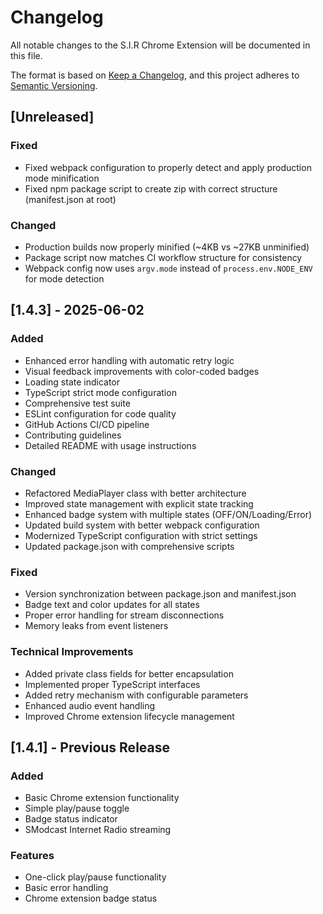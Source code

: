 # Changelog

All notable changes to the S.I.R Chrome Extension will be documented in this file.

The format is based on [Keep a Changelog](https://keepachangelog.com/en/1.0.0/), and this project
adheres to [Semantic Versioning](https://semver.org/spec/v2.0.0.html).

## [Unreleased]

### Fixed

- Fixed webpack configuration to properly detect and apply production mode minification
- Fixed npm package script to create zip with correct structure (manifest.json at root)

### Changed

- Production builds now properly minified (~4KB vs ~27KB unminified)
- Package script now matches CI workflow structure for consistency
- Webpack config now uses `argv.mode` instead of `process.env.NODE_ENV` for mode detection

## [1.4.3] - 2025-06-02

### Added

- Enhanced error handling with automatic retry logic
- Visual feedback improvements with color-coded badges
- Loading state indicator
- TypeScript strict mode configuration
- Comprehensive test suite
- ESLint configuration for code quality
- GitHub Actions CI/CD pipeline
- Contributing guidelines
- Detailed README with usage instructions

### Changed

- Refactored MediaPlayer class with better architecture
- Improved state management with explicit state tracking
- Enhanced badge system with multiple states (OFF/ON/Loading/Error)
- Updated build system with better webpack configuration
- Modernized TypeScript configuration with strict settings
- Updated package.json with comprehensive scripts

### Fixed

- Version synchronization between package.json and manifest.json
- Badge text and color updates for all states
- Proper error handling for stream disconnections
- Memory leaks from event listeners

### Technical Improvements

- Added private class fields for better encapsulation
- Implemented proper TypeScript interfaces
- Added retry mechanism with configurable parameters
- Enhanced audio event handling
- Improved Chrome extension lifecycle management

## [1.4.1] - Previous Release

### Added

- Basic Chrome extension functionality
- Simple play/pause toggle
- Badge status indicator
- SModcast Internet Radio streaming

### Features

- One-click play/pause functionality
- Basic error handling
- Chrome extension badge status
